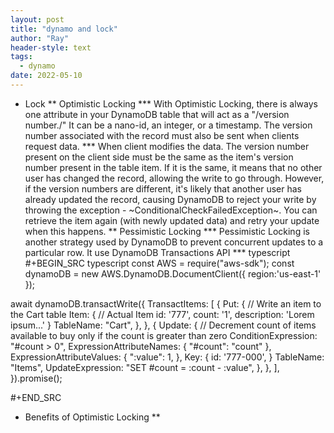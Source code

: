 ```yaml
---
layout: post
title: "dynamo and lock"
author: "Ray"
header-style: text
tags:
  - dynamo
date: 2022-05-10
---
```

* Lock
** Optimistic Locking
*** With Optimistic Locking, there is always one attribute in your DynamoDB table that will act as a "/version number./" It can be a nano-id, an integer, or a timestamp. The version number associated with the record must also be sent when clients request data.
*** When client modifies the data. The version number present on the client side must be the same as the item's version number present in the table item. If it is the same, it means that no other user has changed the record, allowing the write to go through. However, if the version numbers are different, it's likely that another user has already updated the record, causing DynamoDB to reject your write by throwing the exception - ~ConditionalCheckFailedException~. You can retrieve the item again (with newly updated data) and retry your update when this happens.
** Pessimistic Locking
*** Pessimistic Locking is another strategy used by DynamoDB to prevent concurrent updates to a particular row. It use DynamoDB Transactions API
*** typescript
#+BEGIN_SRC typescript
const AWS = require("aws-sdk");
const dynamoDB = new AWS.DynamoDB.DocumentClient({ region:'us-east-1' });

await dynamoDB.transactWrite({
  TransactItems: [
    {
      Put: { // Write an item to the Cart table
        Item: { // Actual Item
          id: '777',
          count: '1',
          description: 'Lorem ipsum...'
        }
        TableName: "Cart",
      },
    },
    {
      Update: { // Decrement count of items available to buy only if the count is greater than zero
        ConditionExpression: "#count > 0",
        ExpressionAttributeNames: { "#count": "count" },
        ExpressionAttributeValues: {
         ":value": 1,
        },
        Key: {
         id: '777-000',
        }
        TableName: "Items",
        UpdateExpression: "SET #count = :count - :value",
        },
      },
    ],
  }).promise();

#+END_SRC
* Benefits of Optimistic Locking
**

